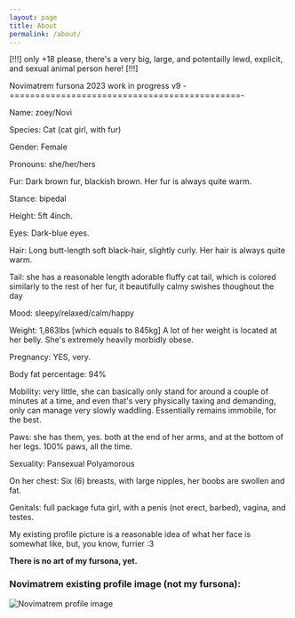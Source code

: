 ```yaml
---
layout: page
title: About
permalink: /about/
---
```

[!!!] only +18 please, there's a very big, large, and potentailly lewd, explicit, and sexual animal person here! [!!!] 

  Novimatrem fursona 2023 work in progress v9
-=============================================-

Name: zoey/Novi

Species: Cat (cat girl, with fur)

Gender: Female

Pronouns: she/her/hers

Fur: Dark brown fur, blackish brown. Her fur is always quite warm.

Stance: bipedal

Height: 5ft 4inch.

Eyes: Dark-blue eyes.

Hair: Long butt-length soft black-hair, slightly curly. Her hair is always quite warm.

Tail: she has a reasonable length adorable fluffy cat tail, which is colored similarly to the rest of her fur, it beautifully calmy swishes thoughout the day

Mood: sleepy/relaxed/calm/happy

Weight: 1,863lbs [which equals to 845kg] A lot of her weight is located at her belly. She's extremely heavily morbidly obese.

Pregnancy: YES, very.

Body fat percentage: 94%

Mobility: very little, she can basically only stand for around a couple of minutes at a time, and even that's very physically taxing and demanding, only can manage very slowly waddling. Essentially remains immobile, for the best. 

Paws: she has them, yes. both at the end of her arms, and at the bottom of her legs. 100% paws, all the time.

Sexuality: Pansexual Polyamorous

On her chest: Six (6) breasts, with large nipples, her boobs are swollen and fat.

Genitals: full package futa girl, with a penis (not erect, barbed), vagina, and testes.

My existing profile picture is a reasonable idea of what her face is somewhat like, but, you know, furrier :3

**There is no art of my fursona, yet.**

### Novimatrem existing profile image (not my fursona):

![Novimatrem profile image](https://novimatrem.uk/assets/images/avatar/novi-pfp-max-resolution.png)



